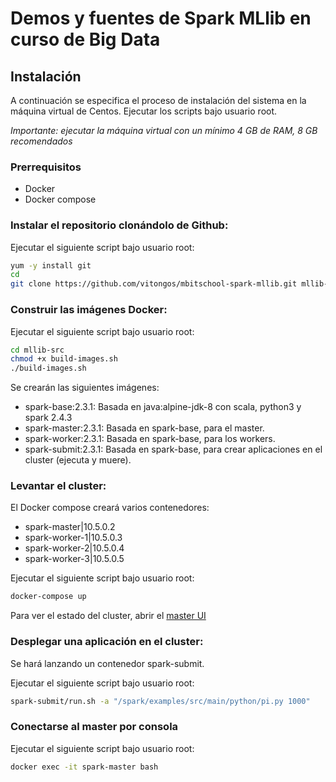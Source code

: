 # Demos y fuentes de Spark MLlib en curso de Big Data

Instalación
-----------

A continuación se especifica el proceso de instalación del sistema en la máquina virtual de Centos.
Ejecutar los scripts bajo usuario root.

*Importante: ejecutar la máquina virtual con un mínimo 4 GB de RAM, 8 GB recomendados*

### Prerrequisitos

* Docker
* Docker compose

### Instalar el repositorio clonándolo de Github:
Ejecutar el siguiente script bajo usuario root:
```sh
yum -y install git
cd
git clone https://github.com/vitongos/mbitschool-spark-mllib.git mllib-src
```

### Construir las imágenes Docker:
Ejecutar el siguiente script bajo usuario root:
```sh
cd mllib-src
chmod +x build-images.sh
./build-images.sh
```
Se crearán las siguientes imágenes:

* spark-base:2.3.1: Basada en java:alpine-jdk-8 con scala, python3 y spark 2.4.3
* spark-master:2.3.1: Basada en spark-base, para el master.
* spark-worker:2.3.1: Basada en spark-base, para los workers.
* spark-submit:2.3.1: Basada en spark-base, para crear aplicaciones en el cluster (ejecuta y muere).

### Levantar el cluster:

El Docker compose creará varios contenedores:

* spark-master|10.5.0.2
* spark-worker-1|10.5.0.3
* spark-worker-2|10.5.0.4
* spark-worker-3|10.5.0.5

Ejecutar el siguiente script bajo usuario root:
```sh
docker-compose up
```

Para ver el estado del cluster, abrir el [master UI](http://localhost:5080) 

### Desplegar una aplicación en el cluster:

Se hará lanzando un contenedor spark-submit.

Ejecutar el siguiente script bajo usuario root:
```sh
spark-submit/run.sh -a "/spark/examples/src/main/python/pi.py 1000"
```

### Conectarse al master por consola

Ejecutar el siguiente script bajo usuario root:
```sh
docker exec -it spark-master bash
```
